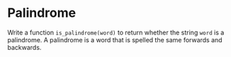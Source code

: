# Palindrome

Write a function `is_palindrome(word)` to return whether the string `word` is a palindrome.
A palindrome is a word that is spelled the same forwards and backwards.
